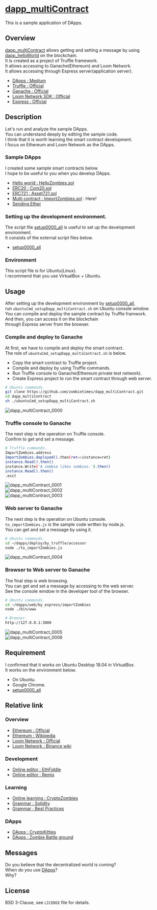 # [dapp_multiContract](https://github.com/zombietimes/dapp_multiContract)
This is a sample application of DApps.  

## Overview
[dapp_multiContract](https://github.com/zombietimes/dapp_multiContract) allows getting and setting a message by using [dapp_helloWorld]() on the blockchain.  
It is created as a project of Truffle framework.  
It allows accessing to Ganache(Ethereum) and Loom Network.  
It allows accessing through Express server(application server).  
- [DApps : Medium](https://medium.com/swlh/understanding-dapps-decentralized-applications-8f3668ebdc9a)  
- [Truffle : Official](https://truffleframework.com/)  
- [Ganache : Official](https://truffleframework.com/docs/ganache/overview)  
- [Loom Network SDK : Official](https://loomx.io/developers/)  
- [Express : Official](https://expressjs.com/)  

## Description
Let's run and analyze the sample DApps.  
You can understand deeply by editing the sample code.  
I think that it is worth learning the smart contract development.  
I focus on Ethereum and Loom Network as the DApps.  

### Sample DApps
I created some sample smart contracts below.  
I hope to be useful to you when you develop DApps.  
- [Hello world : HelloZombies.sol](https://github.com/zombietimes/dapp_helloWorld)
- [ERC20 : Coin20.sol](https://github.com/zombietimes/dapp_erc20)
- [ERC721 : Asset721.sol](https://github.com/zombietimes/dapp_erc721)
- [Multi contract : ImportZombies.sol](https://github.com/zombietimes/dapp_multiContract) : Here!
- [Sending Ether](https://github.com/zombietimes/dapp_sendEther)

### Setting up the development environment.
The script file [setup0000_all](https://github.com/zombietimes/setup0000_all) is useful to set up the development environment.  
It consists of the external script files below.  
- [setup0000_all](https://github.com/zombietimes/setup0000_all)  

### Environment
This script file is for Ubuntu(Linux).  
I recommend that you use VirtualBox + Ubuntu.  

## Usage
After setting up the development environment by [setup0000_all](https://github.com/zombietimes/setup0000_all),  
run `ubuntuCmd_setupDapp_multiContract.sh` on Ubuntu console window.  
You can compile and deploy the sample contract by Truffle framwork.  
And then, you can access it on the blockchain  
through Express server from the browser.  

### Compile and deploy to Ganache
At first, we have to compile and deploy the smart contract.  
The role of `ubuntuCmd_setupDapp_multiContract.sh` is below.  
- Copy the smart contract to Truffle project.
- Compile and deploy by using Truffle commands.
- Run Truffle console to Ganache(Ethereum private test network).
- Create Express project to run the smart contract through web server.
```sh
# Ubuntu commands.
git clone https://github.com/zombietimes/dapp_multiContract.git
cd dapp_multiContract
sh ./ubuntuCmd_setupDapp_multiContract.sh
```
![dapp_multiContract_0000](https://user-images.githubusercontent.com/50263232/57186684-b05b8280-6f1e-11e9-8121-230eaec5157f.png)  

### Truffle console to Ganache
The next step is the operation on Truffle console.  
Confirm to get and set a message.  
```sh
# Truffle commands.
ImportZombies.address
ImportZombies.deployed().then(ret=>instance=ret)
instance.Read().then()
instance.Write('A zombie likes zombies.').then()
instance.Read().then()
.exit
```
![dapp_multiContract_0001](https://user-images.githubusercontent.com/50263232/57186689-c10bf880-6f1e-11e9-81de-9f20bd4258ef.png)  
![dapp_multiContract_0002](https://user-images.githubusercontent.com/50263232/57186691-cff2ab00-6f1e-11e9-930e-6bdca48ab3b6.png)  
![dapp_multiContract_0003](https://user-images.githubusercontent.com/50263232/57186696-daad4000-6f1e-11e9-9306-aa843d5afb34.png)  

### Web server to Ganache
The next step is the operation on Ubuntu console.  
`to_importZombies.js` is the sample code written by node.js.  
You can get and set a message by using it.  
```sh
# Ubuntu commands.
cd ~/dapps/deploy/by_truffle/accessor
node ./to_importZombies.js
```
![dapp_multiContract_0004](https://user-images.githubusercontent.com/50263232/57186699-e993f280-6f1e-11e9-9054-15d98d53ac45.png)  

### Browser to Web server to Ganache
The final step is web browsing.  
You can get and set a message by accessing to the web server.  
See the console window in the developer tool of the browser.  
```sh
# Ubuntu commands.
cd ~/dapps/web/by_express/importZombies
node ./bin/www
```
```sh
# Browser.
http://127.0.0.1:3000
```
![dapp_multiContract_0005](https://user-images.githubusercontent.com/50263232/57186701-f87aa500-6f1e-11e9-9fd6-d368dda57b51.png)  
![dapp_multiContract_0006](https://user-images.githubusercontent.com/50263232/57186705-016b7680-6f1f-11e9-9298-0a3199eeb070.png)  

## Requirement
I confirmed that it works on Ubuntu Desktop 18.04 in VirtualBox.  
It works on the environment below.  
- On Ubuntu.
- Google Chrome.
- [setup0000_all](https://github.com/zombietimes/setup0000_all)

## Relative link
### Overview
- [Ethereum : Official](https://www.ethereum.org/)
- [Ethereum : Wikipedia](https://en.wikipedia.org/wiki/Ethereum)
- [Loom Network : Official](https://loomx.io/)
- [Loom Network : Binance wiki](https://info.binance.com/en/currencies/loom-network)

### Development
- [Online editor : EthFiddle](https://ethfiddle.com/)
- [Online editor : Remix](https://remix.ethereum.org/)

### Learning
- [Online learning : CryptoZombies](https://cryptozombies.io/)
- [Grammar : Solidity](https://solidity.readthedocs.io/)
- [Grammar : Best Practices](https://github.com/ConsenSys/smart-contract-best-practices)

### DApps
- [DApps : CryptoKitties](https://www.cryptokitties.co/)
- [DApps : Zombie Battle ground](https://loom.games/en/)

## Messages
Do you believe that the decentralized world is coming?  
When do you use [DApps](https://en.wikipedia.org/wiki/Decentralized_application)?  
Why?  

## License
BSD 3-Clause, see `LICENSE` file for details.  

